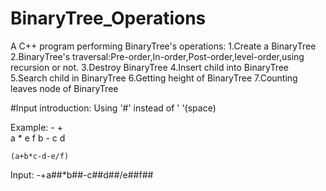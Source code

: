 # BinaryTree_Operations

A C++ program performing BinaryTree's operations:
1.Create a BinaryTree
2.BinaryTree's traversal:Pre-order,In-order,Post-order,level-order,using recursion or not.
3.Destroy BinaryTree
4.Insert child into BinaryTree
5.Search child in BinaryTree
6.Getting height of BinaryTree
7.Counting leaves node of BinaryTree

#Input introduction:
  Using '#' instead of ' '(space)
  
  Example:
        -
    +       \
  a   *   e   f
    b  -
     c   d
     
    (a+b*c-d-e/f)
    
   Input:
   -+a##*b##-c##d##/e##f##
